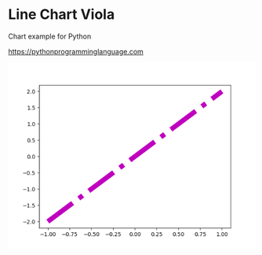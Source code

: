 # Line Chart Viola 

Chart example for Python

https://pythonprogramminglanguage.com

<img src='chart.png'>
